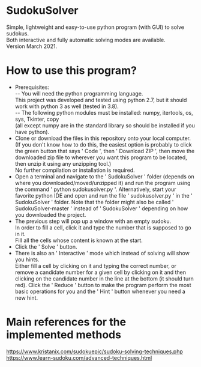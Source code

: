 # SudokuSolver
Simple, lightweight and easy-to-use python program (with GUI) to solve sudokus.  
Both interactive and fully automatic solving modes are available.  
Version March 2021. 

# How to use this program?
- Prerequisites:  
  -- You will need the python programming language.  
     This project was developed and tested using python 2.7, but it should work with python 3 as well (tested in 3.8).  
  -- The following python modules must be installed: numpy, itertools, os, sys, Tkinter, copy  
     (all except numpy are in the standard library so should be installed if you have python).
- Clone or download the files in this repository onto your local computer.  
  (If you don't know how to do this, the easiest option is probably to click the green button that says ' Code ', then ' Download ZIP ', then move the downloaded zip file to wherever you want this program to be located, then unzip it using any unzipping tool.)  
  No further compilation or installation is required.
- Open a terminal and navigate to the ' SudokuSolver ' folder (depends on where you downloaded/moved/unzipped it) and run the program using the command ' python sudokusolver.py '. Alternatively, start your favorite python IDE and open and run the file ' sudokusolver.py ' in the ' SudokuSolver ' folder. Note that the folder might also be called ' SudokuSolver-master ' instead of ' SudokuSolver ' depending on how you downloaded the project.
- The previous step will pop up a window with an empty sudoku.  
  In order to fill a cell, click it and type the number that is supposed to go in it.  
  Fill all the cells whose content is known at the start.
- Click the ' Solve ' button. 
- There is also an ' Interactive ' mode which instead of solving will show you hints.  
  Either fill a cell by clicking on it and typing the correct number, or remove a candidate number for a given cell by clicking on it and then clicking on the candidate number in the line at the bottom (it should turn red). Click the ' Reduce ' button to make the program perform the most basic operations for you and the ' Hint ' button whenever you need a new hint.

# Main references for the implemented methods
https://www.kristanix.com/sudokuepic/sudoku-solving-techniques.php  
https://www.learn-sudoku.com/advanced-techniques.html
